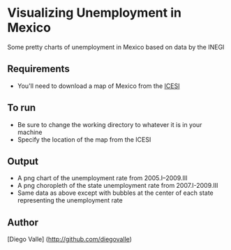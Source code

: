 ﻿Visualizing Unemployment in Mexico
===================================
Some pretty charts of unemployment in Mexico based on data by the INEGI

Requirements
------------
* You'll need to download a map of Mexico from the [ICESI](http://www.icesi.org.mx/estadisticas/estadisticas_encuestasTablas.asp)

To run
-------
* Be sure to change the working directory to whatever it is in your machine
* Specify the location of the map from the ICESI

Output
-------
* A png chart of the unemployment rate from 2005.I–2009.III
* A png choropleth of the state unemployment rate from 2007.I-2009.III
* Same data as above except with bubbles at the center of each state representing the unemployment rate

Author
-----
[Diego Valle] (http://github.com/diegovalle)